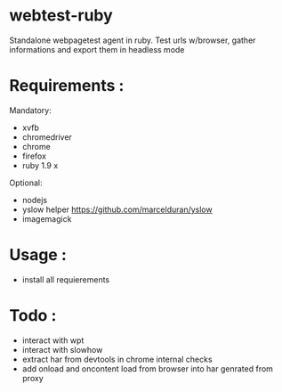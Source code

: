 webtest-ruby
============

Standalone webpagetest agent in ruby. Test urls w/browser, gather informations and export them in headless mode



Requirements :
============

Mandatory:

- xvfb
- chromedriver
- chrome
- firefox
- ruby 1.9 x

Optional:

- nodejs
- yslow helper https://github.com/marcelduran/yslow
- imagemagick

Usage :
============

- install all requierements


Todo :
============
 
- interact with wpt
- interact with slowhow
- extract har from devtools in chrome internal checks
- add onload and oncontent load from browser into har genrated from proxy
